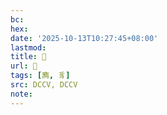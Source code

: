 ```yaml
---
bc:
hex:
date: '2025-10-13T10:27:45+08:00'
lastmod:
title: 􃘰
url: 􃘰
tags: [廌, 豸]
src: DCCV, DCCV
note:
---
```

